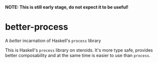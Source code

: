 **NOTE: This is still early stage, do not expect it to be useful!**

better-process
==============

A *better* incarnation of Haskell's `process` library

This is Haskell's `process` library on steroids.  It's more type safe, provides better composability and at the same time is easier to use than `process`.
